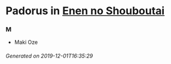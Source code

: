 # Padorus in [Enen no Shouboutai](https://myanimelist.net/manga/91037/Enen_no_Shouboutai)

### M
* Maki Oze

###### Generated on 2019-12-01T16:35:29
